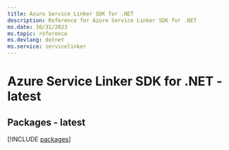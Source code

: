 ```yaml
---
title: Azure Service Linker SDK for .NET
description: Reference for Azure Service Linker SDK for .NET
ms.date: 10/31/2023
ms.topic: reference
ms.devlang: dotnet
ms.service: servicelinker
---
```

# Azure Service Linker SDK for .NET - latest
## Packages - latest
[!INCLUDE [packages](service-linker-index.md)]